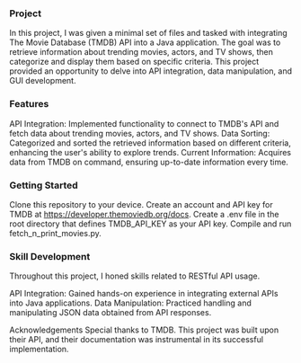 
### Project ###
In this project, I was given a minimal set of files and tasked with integrating The Movie Database (TMDB) API into a Java application. The goal was to retrieve information about trending movies, actors, and TV shows, then categorize and display them based on specific criteria. This project provided an opportunity to delve into API integration, data manipulation, and GUI development.

### Features ###
API Integration: Implemented functionality to connect to TMDB's API and fetch data about trending movies, actors, and TV shows.
Data Sorting: Categorized and sorted the retrieved information based on different criteria, enhancing the user's ability to explore trends.
Current Information: Acquires data from TMDB on command, ensuring up-to-date information every time.

### Getting Started ###
Clone this repository to your device.
Create an account and API key for TMDB at https://developer.themoviedb.org/docs.
Create a .env file in the root directory that defines TMDB_API_KEY as your API key.
Compile and run fetch_n_print_movies.py.

### Skill Development ###
Throughout this project, I honed skills related to RESTful API usage.

API Integration: Gained hands-on experience in integrating external APIs into Java applications.
Data Manipulation: Practiced handling and manipulating JSON data obtained from API responses.

Acknowledgements
Special thanks to TMDB. This project was built upon their API, and their documentation was instrumental in its successful implementation.
